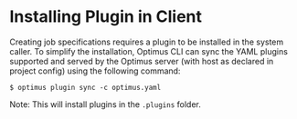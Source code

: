 # Installing Plugin in Client
Creating job specifications requires a plugin to be installed in the system caller. To simplify the installation, 
Optimus CLI can sync the YAML plugins supported and served by the Optimus server (with host as declared in project 
config) using the following command:

```shell
$ optimus plugin sync -c optimus.yaml
```

Note: This will install plugins in the `.plugins` folder.
